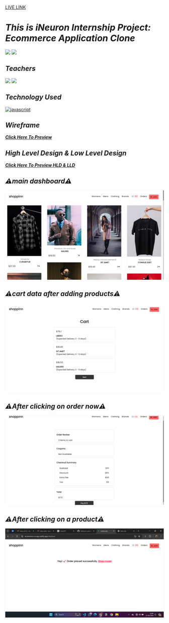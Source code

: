 [LIVE LINK](https://ecommerce-w-app.netlify.app/)
# _This is iNeuron Internship Project: Ecommerce Application Clone_
[![](https://img.shields.io/badge/PWSkills/INeuron.ai-7A56T0?style=for-the-badge)]() [![](https://img.shields.io/badge/InternShip%20-7A56T0?style=for-the-badge)]()

## _Teachers_
[![](https://img.shields.io/badge/Hitesh%20Choudhary%20Sir-7A56T0?style=for-the-badge)]() [![](https://img.shields.io/badge/Anurag%20Tiwari%20Sir-7A56T0?style=for-the-badge)]()

## _Technology Used_
[![javascript](https://img.shields.io/badge/reactjs-black?style=for-the-badge&logo=react&logoColor=pink)]()

## _Wireframe_
_**[Click Here To Preview]( https://wireframe.cc/ul57Rp )**_

## _High Level Design & Low Level Design_
_**[Click Here To Preview HLD & LLD]( https://www.canva.com/design/DAFwSafuMOM/tj8oPWDvgK-4qbRydhh5rQ/edit?utm_content=DAFwSafuMOM&utm_campaign=designshare&utm_medium=link2&utm_source=sharebutton )**_

## _⚠️main dashboard⚠️_
![empty]( ./src/img/home.png )

## _⚠️cart data after adding products⚠️_
![empty]( ./src/img/cart_add.png  )

## _⚠️After clicking on order now⚠️_
![empty]( ./src/img/order_review.png )

## _⚠️After clicking on a product⚠️_
![empty]( ./src/img/order_placed.png )
